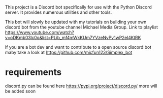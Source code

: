 This project is a Discord bot specifically for use with the Python Discord server. It provides numerous utilities and other tools. 

This bot will slowly be updated with my tutorials on building your own discord bot from the youtube channel Michael Media Group. Link to playlist https://www.youtube.com/watch?v=oDKmb03lc0o&list=PLib_mf4mWkKUm7YVzeNvPv1wP2eI4KtRK

If you are a bot dev and want to contribute to a open source discord bot maby take a look at https://github.com/micfun123/Simplex_bot

# requirements

discord.py  can be found here https://pypi.org/project/discord.py/
more will be added soon
